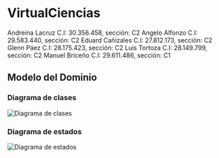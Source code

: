 # VirtualCiencias

Andreina Lacruz
C.I: 30.356.458, sección: C2
Angelo Alfonzo
C.I: 29.583.440, sección: C2
Eduard Cañizales
C.I: 27.812.173,  sección: C2
Glenn Páez
C.I: 28.175.423,  sección: C2
Luis Tortoza
C.I: 28.149.799,  sección: C2
Manuel Briceño
C.I: 29.611.486,  sección: C1

## Modelo del Dominio

### Diagrama de clases

![Diagrama de clases](https://github.com/Andreinalcm/Proyecto_de_inge/blob/55fca45dafaa84c993db7138f39c0a3acc4d6787/img/clases.jpg)

### Diagrama de estados

![Diagrama de estados](https://github.com/Andreinalcm/Proyecto_de_inge/blob/55fca45dafaa84c993db7138f39c0a3acc4d6787/img/estados.jpg)
